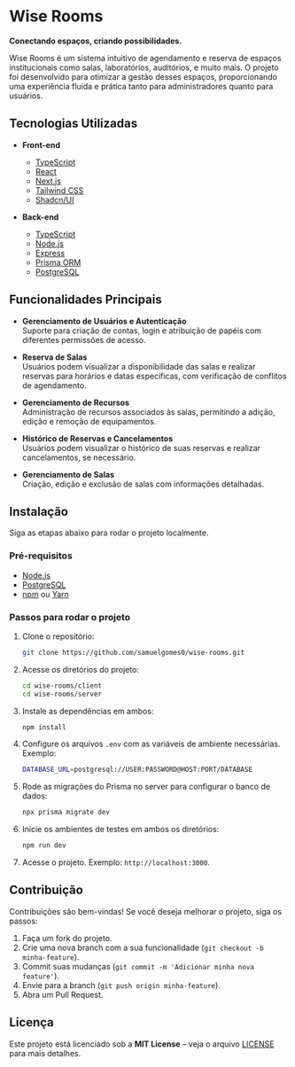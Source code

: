 # Wise Rooms

**Conectando espaços, criando possibilidades.**

Wise Rooms é um sistema intuitivo de agendamento e reserva de espaços institucionais como salas, laboratórios, auditórios, e muito mais. O projeto foi desenvolvido para otimizar a gestão desses espaços, proporcionando uma experiência fluida e prática tanto para administradores quanto para usuários.

## Tecnologias Utilizadas

- **Front-end**

  - [TypeScript](https://www.typescriptlang.org/)
  - [React](https://reactjs.org/)
  - [Next.js](https://nextjs.org/)
  - [Tailwind CSS](https://tailwindcss.com/)
  - [Shadcn/UI](https://shadcn.dev/)

- **Back-end**
  - [TypeScript](https://www.typescriptlang.org/)
  - [Node.js](https://nodejs.org/)
  - [Express](https://expressjs.com/)
  - [Prisma ORM](https://www.prisma.io/)
  - [PostgreSQL](https://www.postgresql.org/)

## Funcionalidades Principais

- **Gerenciamento de Usuários e Autenticação**  
   Suporte para criação de contas, login e atribuição de papéis com diferentes permissões de acesso.

- **Reserva de Salas**  
   Usuários podem visualizar a disponibilidade das salas e realizar reservas para horários e datas específicas, com verificação de conflitos de agendamento.

- **Gerenciamento de Recursos**  
   Administração de recursos associados às salas, permitindo a adição, edição e remoção de equipamentos.

- **Histórico de Reservas e Cancelamentos**  
   Usuários podem visualizar o histórico de suas reservas e realizar cancelamentos, se necessário.

- **Gerenciamento de Salas**  
   Criação, edição e exclusão de salas com informações detalhadas.

## Instalação

Siga as etapas abaixo para rodar o projeto localmente.

### Pré-requisitos

- [Node.js](https://nodejs.org/)
- [PostgreSQL](https://www.postgresql.org/)
- [npm](https://www.npmjs.com/) ou [Yarn](https://yarnpkg.com/)

### Passos para rodar o projeto

1. Clone o repositório:

   ```bash
   git clone https://github.com/samuelgomes0/wise-rooms.git
   ```

2. Acesse os diretórios do projeto:

   ```bash
   cd wise-rooms/client
   cd wise-rooms/server
   ```

3. Instale as dependências em ambos:

   ```bash
   npm install
   ```

4. Configure os arquivos `.env` com as variáveis de ambiente necessárias. Exemplo:

   ```bash
   DATABASE_URL=postgresql://USER:PASSWORD@HOST:PORT/DATABASE
   ```

5. Rode as migrações do Prisma no server para configurar o banco de dados:

   ```bash
   npx prisma migrate dev
   ```

6. Inicie os ambientes de testes em ambos os diretórios:

   ```bash
   npm run dev
   ```

7. Acesse o projeto. Exemplo: `http://localhost:3000`.

## Contribuição

Contribuições são bem-vindas! Se você deseja melhorar o projeto, siga os passos:

1. Faça um fork do projeto.
2. Crie uma nova branch com a sua funcionalidade (`git checkout -b minha-feature`).
3. Commit suas mudanças (`git commit -m 'Adicionar minha nova feature'`).
4. Envie para a branch (`git push origin minha-feature`).
5. Abra um Pull Request.

## Licença

Este projeto está licenciado sob a **MIT License** – veja o arquivo [LICENSE](LICENSE) para mais detalhes.
